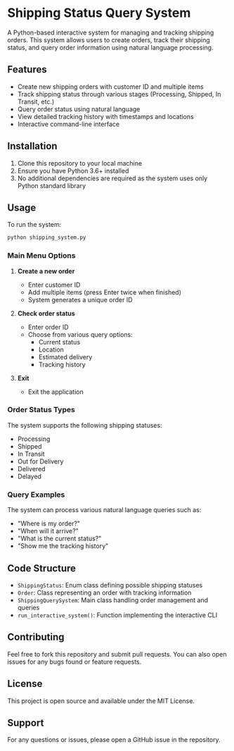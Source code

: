 # Shipping Status Query System

A Python-based interactive system for managing and tracking shipping orders. This system allows users to create orders, track their shipping status, and query order information using natural language processing.

## Features

- Create new shipping orders with customer ID and multiple items
- Track shipping status through various stages (Processing, Shipped, In Transit, etc.)
- Query order status using natural language
- View detailed tracking history with timestamps and locations
- Interactive command-line interface

## Installation

1. Clone this repository to your local machine
2. Ensure you have Python 3.6+ installed
3. No additional dependencies are required as the system uses only Python standard library

## Usage

To run the system:

```bash
python shipping_system.py
```

### Main Menu Options

1. **Create a new order**
   - Enter customer ID
   - Add multiple items (press Enter twice when finished)
   - System generates a unique order ID

2. **Check order status**
   - Enter order ID
   - Choose from various query options:
     - Current status
     - Location
     - Estimated delivery
     - Tracking history

3. **Exit**
   - Exit the application

### Order Status Types

The system supports the following shipping statuses:
- Processing
- Shipped
- In Transit
- Out for Delivery
- Delivered
- Delayed

### Query Examples

The system can process various natural language queries such as:
- "Where is my order?"
- "When will it arrive?"
- "What is the current status?"
- "Show me the tracking history"

## Code Structure

- `ShippingStatus`: Enum class defining possible shipping statuses
- `Order`: Class representing an order with tracking information
- `ShippingQuerySystem`: Main class handling order management and queries
- `run_interactive_system()`: Function implementing the interactive CLI

## Contributing

Feel free to fork this repository and submit pull requests. You can also open issues for any bugs found or feature requests.

## License

This project is open source and available under the MIT License.

## Support

For any questions or issues, please open a GitHub issue in the repository.